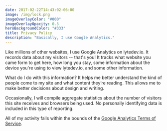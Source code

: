 ```yaml
---
date: 2017-02-22T14:43:02-06:00
image: /img/lock.png
imageOverlayColor: "#000"
imageOverlayOpacity: 0.5
heroBackgroundColor: "#333"
title: Privacy Policy
description: "Basically, I use Google Analytics."
---
```


Like millions of other websites, I use Google Analytics on lytedev.io. It records data about my visitors -- that's you! It tracks what website you came form to get here, how long you stay, some information about the device you're using to view lytedev.io, and some other information.

What do I do with this information? It helps me better understand the kind of people come to my site and what content they’re reading. This allows me to make better decisions about design and writing.

Occasionally, I will compile aggregate statistics about the number of visitors this site receives and browsers being used. No personally identifying data is included in this type of reporting.

All of my activity falls within the bounds of the [Google Analytics Terms of Service][ga-tos].


[ga-tos]: http://www.google.com/analytics/terms/us.html
